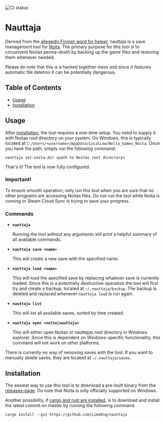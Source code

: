 ![CI status](https://github.com/LimeEng/nauttaja/workflows/CI/badge.svg)

# Nauttaja

Derived from the [allegedly Finnish word for helper](https://translate.google.se/?sl=fi&tl=en&text=auttaja&op=translate), nauttaja is a save management tool for [Noita](https://store.steampowered.com/app/881100/Noita/). The primary purpose for this tool is to circumvent Noitas perma-death by backing up the game files and restoring them whenever needed.

Please do note that this is a hacked together mess and since it features automatic file deletion it can be potentially dangerous.

## Table of Contents
- [Usage](#usage)
- [Installation](#installation)

## Usage

After [installation](#installation), the tool requires a one-time setup. You need to supply it with Noitas root directory on your system. On Windows, this is typically located at `C:/Users/<username>/AppData/LocalLow/Nolla_Games_Noita`. Once you have the path, simply run the following command:
```
nauttaja set-noita-dir <path to Noitas root directory>
```
That's it! The tool is now fully configured.

### **Important!**

To ensure smooth operation, only run this tool when you are sure that no other programs are accessing Noitas files. Do not run the tool while Noita is running or Steam Cloud Sync is trying to save your progress.

### Commands

- **`nauttaja`**

    Running the tool without any arguments will print a helpful summary of all available commands.

- **`nauttaja save <name>`**

    This will create a new save with the specified name.

- **`nauttaja load <name>`**

    This will load the specified save by replacing whatever save is currently loaded. Since this is a potentially destructive operation the tool will first try and create a backup, located at `~/.nauttaja/backup`. The backup is deleted and replaced whenever `nauttaja load` is run again.

- **`nauttaja list`**

    This will list all available saves, sorted by time created.

- **`nauttaja open <noita|nauttaja>`**

    This will either open Noitas or nauttajas root directory in Windows explorer. Since this is dependent on Windows-specific functionality, this command will not work on other platforms.

There is currently no way of removing saves with the tool. If you want to manually delete saves, they are located at `~/.nauttaja/saves`.

## Installation

The easiest way to use this tool is to download a pre-built binary from the [releases-page](https://github.com/LimeEng/nauttaja/releases). Do note that Noita is only officially supported on Windows.

Another possibility, if [cargo and rust are installed](https://www.rust-lang.org/tools/install), is to download and install the latest commit on master by running the following command:
```
cargo install --git https://github.com/LimeEng/nauttaja
```
